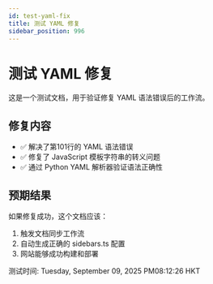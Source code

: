 ```yaml
---
id: test-yaml-fix
title: 测试 YAML 修复
sidebar_position: 996
---
```


# 测试 YAML 修复

这是一个测试文档，用于验证修复 YAML 语法错误后的工作流。

## 修复内容

- ✅ 解决了第101行的 YAML 语法错误
- ✅ 修复了 JavaScript 模板字符串的转义问题
- ✅ 通过 Python YAML 解析器验证语法正确性

## 预期结果

如果修复成功，这个文档应该：
1. 触发文档同步工作流
2. 自动生成正确的 sidebars.ts 配置
3. 网站能够成功构建和部署

测试时间: Tuesday, September 09, 2025 PM08:12:26 HKT
